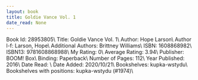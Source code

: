 ```yaml
---
layout: book
title: Goldie Vance Vol. 1
date_read: None
---
```


Book Id: 28953805\ 
Title: Goldie Vance Vol. 1\ 
Author: Hope Larson\ 
Author l-f: Larson, Hope\ 
Additional Authors: Brittney Williams\ 
ISBN: 1608868982\ 
ISBN13: 9781608868988\ 
My Rating: 0\ 
Average Rating: 3.94\ 
Publisher: BOOM! Box\ 
Binding: Paperback\ 
Number of Pages: 112\ 
Year Published: 2016\ 
Date Read: \ 
Date Added: 2020/10/21\ 
Bookshelves: kupka-wstydu\ 
Bookshelves with positions: kupka-wstydu (#1974)\ 

